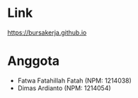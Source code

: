 # Link

https://bursakerja.github.io

# Anggota

- Fatwa Fatahillah Fatah (NPM: 1214038)
- Dimas Ardianto (NPM: 1214054)
